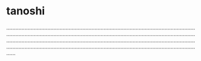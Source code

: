 # tanoshi

......................................................................................................................................................................................................................................................................................................................................................................................................................................................................................................................